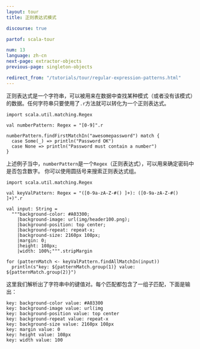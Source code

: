 ```yaml
---
layout: tour
title: 正则表达式模式

discourse: true

partof: scala-tour

num: 13
language: zh-cn
next-page: extractor-objects
previous-page: singleton-objects

redirect_from: "/tutorials/tour/regular-expression-patterns.html"
---
```


正则表达式是一个字符串，可以被用来在数据中查找某种模式（或者没有该模式）的数据。任何字符串只要使用了`.r`方法就可以转化为一个正则表达式。

```tut
import scala.util.matching.Regex

val numberPattern: Regex = "[0-9]".r

numberPattern.findFirstMatchIn("awesomepassword") match {
  case Some(_) => println("Password OK")
  case None => println("Password must contain a number")
}
```

上述例子当中，`numberPattern`是一个`Regex`（正则表达式），可以用来确定密码中是否包含数字。
你可以使用圆括号来搜索正则表达式组。

```tut
import scala.util.matching.Regex

val keyValPattern: Regex = "([0-9a-zA-Z-#() ]+): ([0-9a-zA-Z-#() ]+)".r

val input: String =
  """background-color: #A03300;
    |background-image: url(img/header100.png);
    |background-position: top center;
    |background-repeat: repeat-x;
    |background-size: 2160px 108px;
    |margin: 0;
    |height: 108px;
    |width: 100%;""".stripMargin

for (patternMatch <- keyValPattern.findAllMatchIn(input))
  println(s"key: ${patternMatch.group(1)} value: ${patternMatch.group(2)}")
```
这里我们解析出了字符串中的键值对。每个匹配都包含了一组子匹配，下面是输出：

```
key: background-color value: #A03300
key: background-image value: url(img
key: background-position value: top center
key: background-repeat value: repeat-x
key: background-size value: 2160px 108px
key: margin value: 0
key: height value: 108px
key: width value: 100
```
